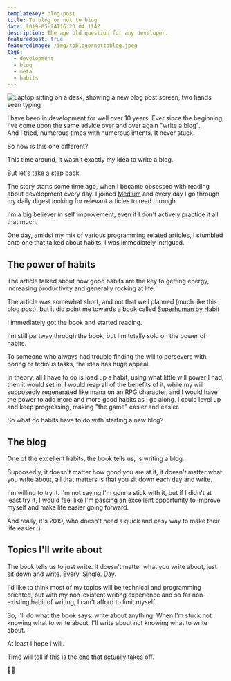 ```yaml
---
templateKey: blog-post
title: To blog or not to blog
date: 2019-05-24T16:23:04.114Z
description: The age old question for any developer.
featuredpost: true
featuredimage: /img/toblogornottoblog.jpeg
tags:
  - development
  - blog
  - meta
  - habits
---
```

![Laptop sitting on a desk, showing a new blog post screen, two hands seen typing](/img/toblogornottoblog.jpeg "Blog")

I have been in development for well over 10 years. Ever since the beginning, I've come upon the same advice over and over again "write a blog".\
And I tried, numerous times with numerous intents. It never stuck.

So how is this one different?

This time around, it wasn't exactly my idea to write a blog.

But let's take a step back.

The story starts some time ago, when I became obsessed with reading about development every day. I joined [Medium](https://medium.com/) and every day I go through my daily digest looking for relevant articles to read through. 

I'm a big believer in self improvement, even if I don't actively practice it all that much.

One day, amidst my mix of various programming related articles, I stumbled onto one that talked about habits. I was immediately intrigued.

## The power of habits

The article talked about how good habits are the key to getting energy, increasing productivity and generally rocking at life.

The article was somewhat short, and not that well planned (much like this blog post), but it did point me towards a book called [Superhuman by Habit](https://www.amazon.com/Superhuman-Habit-Becoming-Possible-Yourself-ebook/dp/B00NGC8I9E) 

I immediately got the book and started reading.

I'm still partway through the book, but I'm totally sold on the power of habits.

To someone who always had trouble finding the will to persevere with boring or tedious tasks, the idea has huge appeal.

In theory, all I have to do is load up a habit, using what little will power I had, then it would set in, I would reap all of the benefits of it, while my will supposedly regenerated like mana on an RPG character, and I would have the power to add more and more good habits as I go along. I could level up and keep progressing, making "the game" easier and easier.

So what do habits have to do with starting a new blog?

## The blog

One of the excellent habits, the book tells us, is writing a blog.

Supposedly, it doesn't matter how good you are at it, it doesn't matter what you write about, all that matters is that you sit down each day and write.

I'm willing to try it. I'm not saying I'm gonna stick with it, but if I didn't at least try it, I would feel like I'm passing an excellent opportunity to improve myself and make life easier going forward.

And really, it's 2019, who doesn't need a quick and easy way to make their life easier :)

## Topics I'll write about

The book tells us to just write. It doesn't matter what you write about, just sit down and write. Every. Single. Day.

I'd like to think most of my topics will be technical and programming oriented, but with my non-existent writing experience and so far non-existing habit of writing, I can't afford to limit myself.

So, I'll do what the book says: write about anything. When I'm stuck not knowing what to write about, I'll write about not knowing what to write about.

At least I hope I will.

Time will tell if this is the one that actually takes off.

🤞🏻
